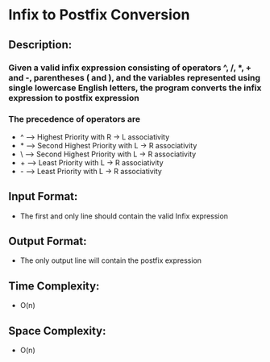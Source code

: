 # Infix to Postfix Conversion
## Description:
### Given a valid infix expression consisting of operators ^, /, *, + and -, parentheses ( and ), and the variables represented using single lowercase English letters, the program converts the infix expression to postfix expression 
### The precedence of operators are 
* ^ --> Highest Priority with R -> L associativity
* \* --> Second Highest Priority with L -> R associativity
* \\ --> Second Highest Priority with L -> R associativity
* \+ --> Least Priority with L -> R associativity
* \- --> Least Priority with L -> R associativity
## Input Format:
* The first and only line should contain the valid Infix expression
## Output Format:
* The only output line will contain the postfix expression
## Time Complexity: 
* O(n)
## Space Complexity: 
* O(n)